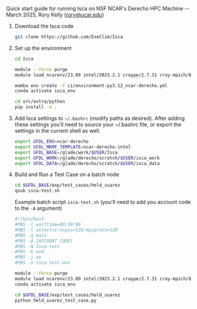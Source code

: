Quick start guide for running Isca on NSF NCAR's Derecho HPC Machine
-- March 2025, Rory Kelly (rory@ucar.edu)
1. Download the Isca code
   ```bash
   git clone https://github.com/ExeClim/Isca
   ```

2. Set up the environment
   ```bash
   cd Isca

   module --force purge
   module load ncarenv/23.09 intel/2023.2.1 craype/2.7.31 cray-mpich/8.1.27 ncarcompilers/1.0.0 hdf5/1.12.2 netcdf/4.9.2 conda/latest

   mamba env create -f ci/environment-py3.12_ncar-derecho.yml
   conda activate isca_env

   cd src/extra/python
   pip install -e .
   ```
3. Add Isca settings to `~/.bashrc` (modify paths as desired). After adding these settings you'll
   need to source your ~/.bashrc file, or export the settings in the current shell as well.
   ```bash
   export GFDL_ENV=ncar-derecho
   export GFDL_MKMF_TEMPLATE=ncar-derecho-intel
   export GFDL_BASE=/glade/work/$USER/Isca
   export GFDL_WORK=/glade/derecho/scratch/$USER/isca_work
   export GFDL_DATA=/glade/derecho/scratch/$USER/isca_data
   ```
4. Build and Run a Test Case on a batch node
   ```bash
   cd $GFDL_BASE/exp/test_cases/held_suarez
   qsub isca-test.sh
   ```
   Example batch script `isca-test.sh` (you'll need to add you account code to the `-A` argument)
   ```bash
   #!/bin/bash
   #PBS -l walltime=00:30:00
   #PBS -l select=1:ncpus=128:mpiprocs=128
   #PBS -q main
   #PBS -A [ACCOUNT CODE]
   #PBS -N Isca-test
   #PBS -k eod
   #PBS -j oe
   #PBS -o Isca-test.out

   module --force purge
   module load ncarenv/23.09 intel/2023.2.1 craype/2.7.31 cray-mpich/8.1.27 ncarcompilers/1.0.0 hdf5/1.12.2 netcdf/4.9.2 conda/latest
   conda activate isca_env

   cd $GFDL_BASE/exp/test_cases/held_suarez
   python held_suarez_test_case.py
   ```
